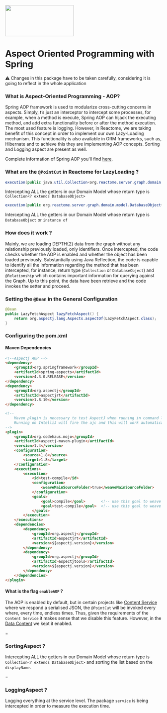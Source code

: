 <img src=https://cloud.githubusercontent.com/assets/6883670/22938783/bbef4474-f2d4-11e6-92a5-07c1a6964491.png width=220 height=100 />

Aspect Oriented Programming with Spring
===

:warning: Changes in this package have to be taken carefully, considering it is going to reflect in the whole application

### What is Aspect-Oriented Programming - AOP?

Spring AOP framework is used to modularize cross-cutting concerns in aspects. Simply, t’s just an interceptor to intercept some processes, for example, when a method is execute, Spring AOP can hijack the executing method, and add extra functionality before or after the method execution. The most used feature is logging.
However, in Reactome, we are taking benefit of this concept in order to implement our own Lazy-Loading mechanism. This functionality is also available in ORM frameworks, such as, Hibernate and to achieve this they are implementing AOP concepts. Sorting and Logging aspect are present as well.

Complete information of Spring AOP you'll find [here](https://docs.spring.io/spring/docs/current/spring-framework-reference/html/aop.html).

### What are the `@PointCut` in Reactome for LazyLoading ?

```java
execution(public java.util.Collection<org.reactome.server.graph.domain.model.DatabaseObject+>+ org.reactome.server.graph.domain.model.*.get*(..))
```
Intercepting ALL the getters in our Domain Model whose return type is `Collection<? extends DatabaseObject>`

```java
execution(public org.reactome.server.graph.domain.model.DatabaseObject+ org.reactome.server.graph.domain.model.*.get*(..))
```
Intercepting ALL the getters in our Domain Model whose return type is `DatabaseObject` or `instance of`

### How does it work ?

Mainly, we are loading DEPTH{2} data from the graph without any relationship previously loaded, only identifiers. Once intercepted, the code checks whether the AOP is enabled and whether the object has been loaded previously. Substantially using Java Reflection, the code is capable to identify all the information regarding the method that has been intercepted, for instance, return type (`Collection` or `DatabaseObject`) and `@Relationship` which contains important information for querying against the Graph. Up to this point, the data have been retrieve and the code invokes the setter and proceed.

### Setting the `@Bean` in the General Configuration

```java
@Bean
public LazyFetchAspect lazyFetchAspect() {
    return org.aspectj.lang.Aspects.aspectOf(LazyFetchAspect.class);
}
```

### Configuring the pom.xml

#### Maven Dependencies

```html
<!--Aspectj AOP -->
<dependency>
    <groupId>org.springframework</groupId>
    <artifactId>spring-aspects</artifactId>
    <version>4.3.0.RELEASE</version>
</dependency>
<dependency>
    <groupId>org.aspectj</groupId>
    <artifactId>aspectjrt</artifactId>
    <version>1.8.10</version>
</dependency>
```

```html
<!--
    Maven plugin is necessary to test AspectJ when running in command line.
    Running on IntelliJ will fire the ajc and this will work automatically.
-->
<plugin>
    <groupId>org.codehaus.mojo</groupId>
    <artifactId>aspectj-maven-plugin</artifactId>
    <version>1.4</version>
    <configuration>
        <source>1.8</source>
        <target>1.8</target>
    </configuration>
    <executions>
        <execution>
            <id>test-compile</id>
            <configuration>
                <weaveMainSourceFolder>true</weaveMainSourceFolder>
            </configuration>
            <goals>
                <goal>compile</goal>       <!-- use this goal to weave all your main classes -->
                <goal>test-compile</goal>  <!-- use this goal to weave all your test classes -->
            </goals>
        </execution>
    </executions>
    <dependencies>
        <dependency>
            <groupId>org.aspectj</groupId>
            <artifactId>aspectjrt</artifactId>
            <version>${aspectj.version}</version>
        </dependency>
        <dependency>
            <groupId>org.aspectj</groupId>
            <artifactId>aspectjtools</artifactId>
            <version>${aspectj.version}</version>
        </dependency>
    </dependencies>
</plugin>
```

#### What is the flag `enableAOP` ?

The AOP is enabled by default, but in certain projects like [Content Service](https://github.com/reactome-pwp/content-service.git) where we respond a serialised JSON, the `@PointCut` will be invoked every where, every time, endless times. Thus, given the requirements of the `Content Service` it makes sense that we disable this feature. However, in the [Data Content](https://github.com/reactome/data-content) we kept it enabled.


=

### SortingAspect ?

Intercepting ALL the getters in our Domain Model whose return type is `Collection<? extends DatabaseObject>` and sorting the list based on the `displayName`.

=

### LoggingAspect ?

Logging everything at the service level. The package `service` is being intercepted in order to measure the execution time.